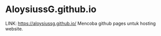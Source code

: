 # AloysiussG.github.io
LINK: https://aloysiussg.github.io/
Mencoba github pages untuk hosting website.
